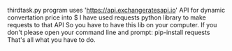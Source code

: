 thirdtask.py program uses 'https://api.exchangeratesapi.io' API for dynamic convertation price into $
I have used requests python library to make requests to that API
So you have to have this lib on your computer.
If you don't please open your command line and prompt: pip-install requests
That's all what you have to do.
